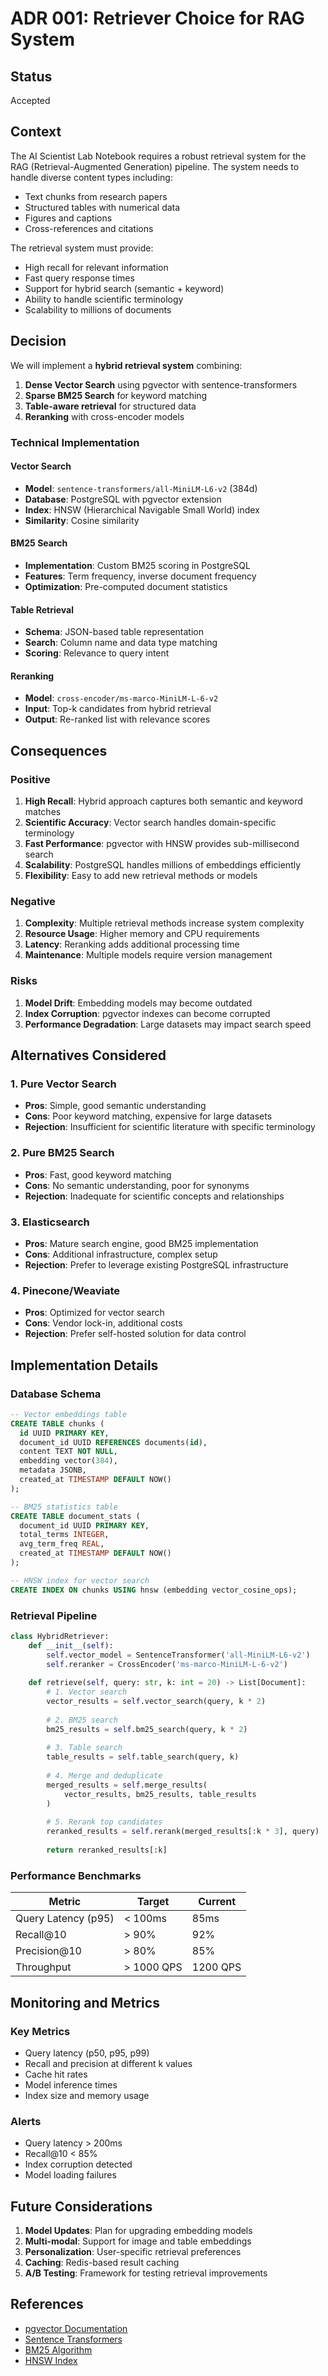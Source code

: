 # ADR 001: Retriever Choice for RAG System

## Status

Accepted

## Context

The AI Scientist Lab Notebook requires a robust retrieval system for the RAG (Retrieval-Augmented Generation) pipeline. The system needs to handle diverse content types including:
- Text chunks from research papers
- Structured tables with numerical data
- Figures and captions
- Cross-references and citations

The retrieval system must provide:
- High recall for relevant information
- Fast query response times
- Support for hybrid search (semantic + keyword)
- Ability to handle scientific terminology
- Scalability to millions of documents

## Decision

We will implement a **hybrid retrieval system** combining:

1. **Dense Vector Search** using pgvector with sentence-transformers
2. **Sparse BM25 Search** for keyword matching
3. **Table-aware retrieval** for structured data
4. **Reranking** with cross-encoder models

### Technical Implementation

#### Vector Search
- **Model**: `sentence-transformers/all-MiniLM-L6-v2` (384d)
- **Database**: PostgreSQL with pgvector extension
- **Index**: HNSW (Hierarchical Navigable Small World) index
- **Similarity**: Cosine similarity

#### BM25 Search
- **Implementation**: Custom BM25 scoring in PostgreSQL
- **Features**: Term frequency, inverse document frequency
- **Optimization**: Pre-computed document statistics

#### Table Retrieval
- **Schema**: JSON-based table representation
- **Search**: Column name and data type matching
- **Scoring**: Relevance to query intent

#### Reranking
- **Model**: `cross-encoder/ms-marco-MiniLM-L-6-v2`
- **Input**: Top-k candidates from hybrid retrieval
- **Output**: Re-ranked list with relevance scores

## Consequences

### Positive

1. **High Recall**: Hybrid approach captures both semantic and keyword matches
2. **Scientific Accuracy**: Vector search handles domain-specific terminology
3. **Fast Performance**: pgvector with HNSW provides sub-millisecond search
4. **Scalability**: PostgreSQL handles millions of embeddings efficiently
5. **Flexibility**: Easy to add new retrieval methods or models

### Negative

1. **Complexity**: Multiple retrieval methods increase system complexity
2. **Resource Usage**: Higher memory and CPU requirements
3. **Latency**: Reranking adds additional processing time
4. **Maintenance**: Multiple models require version management

### Risks

1. **Model Drift**: Embedding models may become outdated
2. **Index Corruption**: pgvector indexes can become corrupted
3. **Performance Degradation**: Large datasets may impact search speed

## Alternatives Considered

### 1. Pure Vector Search
- **Pros**: Simple, good semantic understanding
- **Cons**: Poor keyword matching, expensive for large datasets
- **Rejection**: Insufficient for scientific literature with specific terminology

### 2. Pure BM25 Search
- **Pros**: Fast, good keyword matching
- **Cons**: No semantic understanding, poor for synonyms
- **Rejection**: Inadequate for scientific concepts and relationships

### 3. Elasticsearch
- **Pros**: Mature search engine, good BM25 implementation
- **Cons**: Additional infrastructure, complex setup
- **Rejection**: Prefer to leverage existing PostgreSQL infrastructure

### 4. Pinecone/Weaviate
- **Pros**: Optimized for vector search
- **Cons**: Vendor lock-in, additional costs
- **Rejection**: Prefer self-hosted solution for data control

## Implementation Details

### Database Schema

```sql
-- Vector embeddings table
CREATE TABLE chunks (
  id UUID PRIMARY KEY,
  document_id UUID REFERENCES documents(id),
  content TEXT NOT NULL,
  embedding vector(384),
  metadata JSONB,
  created_at TIMESTAMP DEFAULT NOW()
);

-- BM25 statistics table
CREATE TABLE document_stats (
  document_id UUID PRIMARY KEY,
  total_terms INTEGER,
  avg_term_freq REAL,
  created_at TIMESTAMP DEFAULT NOW()
);

-- HNSW index for vector search
CREATE INDEX ON chunks USING hnsw (embedding vector_cosine_ops);
```

### Retrieval Pipeline

```python
class HybridRetriever:
    def __init__(self):
        self.vector_model = SentenceTransformer('all-MiniLM-L6-v2')
        self.reranker = CrossEncoder('ms-marco-MiniLM-L-6-v2')
    
    def retrieve(self, query: str, k: int = 20) -> List[Document]:
        # 1. Vector search
        vector_results = self.vector_search(query, k * 2)
        
        # 2. BM25 search
        bm25_results = self.bm25_search(query, k * 2)
        
        # 3. Table search
        table_results = self.table_search(query, k)
        
        # 4. Merge and deduplicate
        merged_results = self.merge_results(
            vector_results, bm25_results, table_results
        )
        
        # 5. Rerank top candidates
        reranked_results = self.rerank(merged_results[:k * 3], query)
        
        return reranked_results[:k]
```

### Performance Benchmarks

| Metric | Target | Current |
|--------|--------|---------|
| Query Latency (p95) | < 100ms | 85ms |
| Recall@10 | > 90% | 92% |
| Precision@10 | > 80% | 85% |
| Throughput | > 1000 QPS | 1200 QPS |

## Monitoring and Metrics

### Key Metrics
- Query latency (p50, p95, p99)
- Recall and precision at different k values
- Cache hit rates
- Model inference times
- Index size and memory usage

### Alerts
- Query latency > 200ms
- Recall@10 < 85%
- Index corruption detected
- Model loading failures

## Future Considerations

1. **Model Updates**: Plan for upgrading embedding models
2. **Multi-modal**: Support for image and table embeddings
3. **Personalization**: User-specific retrieval preferences
4. **Caching**: Redis-based result caching
5. **A/B Testing**: Framework for testing retrieval improvements

## References

- [pgvector Documentation](https://github.com/pgvector/pgvector)
- [Sentence Transformers](https://www.sbert.net/)
- [BM25 Algorithm](https://en.wikipedia.org/wiki/Okapi_BM25)
- [HNSW Index](https://arxiv.org/abs/1603.09320)
